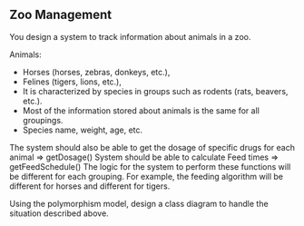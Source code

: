 ## Zoo Management

You design a system to track information about animals in a zoo.

Animals:

-   Horses (horses, zebras, donkeys, etc.),
-   Felines (tigers, lions, etc.),
-   It is characterized by species in groups such as rodents (rats, beavers, etc.).
-   Most of the information stored about animals is the same for all groupings.
-   Species name, weight, age, etc.

The system should also be able to get the dosage of specific drugs for each animal => getDosage() System should be able to calculate Feed times => getFeedSchedule() The logic for the system to perform these functions will be different for each grouping. For example, the feeding algorithm will be different for horses and different for tigers.

Using the polymorphism model, design a class diagram to handle the situation described above.
